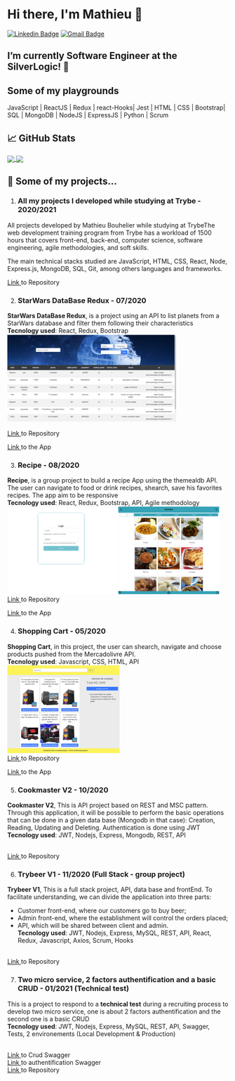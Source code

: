 # Hi there, I'm Mathieu 👋

[![Linkedin Badge](https://img.shields.io/badge/-LinkedIn-blue?style=flat-square&logo=Linkedin&logoColor=white&link=https://www.linkedin.com/in/mathieu-bouhelier/)](https://www.linkedin.com/in/mathieu-bouhelier/)
  [![Gmail Badge](https://img.shields.io/badge/-Gmail-c14438?style=flat-square&logo=Gmail&logoColor=white&link=mailto:mathieubouhelier@gmail.com)](mailto:mathieubouhelier@gmail.com)

##  I’m currently Software Engineer at the SilverLogic! 🚀

## Some of my playgrounds

<p> JavaScript | ReactJS | Redux | react-Hooks| Jest | HTML | CSS | Bootstrap| SQL | MongoDB | NodeJS | ExpressJS | Python | Scrum</p>

## :chart_with_upwards_trend: GitHub Stats

<a href="https://github.com/mathieubouhelier/mathieubouhelier">
  <img align="center" src="https://github-readme-stats.vercel.app/api/top-langs/?username=mathieubouhelier&hide=shell&theme=vue-dark" style="max-width:100%;" />
</a>
<a href="https://github.com/mathieubouhelier/mathieubouhelier">
  <img align="center" src="https://github-readme-stats.vercel.app/api?username=mathieubouhelier&theme=vue-dark" style="max-width:100%;" />
</a>

## :construction_worker: Some of my projects...

1. ### All my projects I developed while studying at Trybe - 2020/2021

All projects developed by Mathieu Bouhelier while studying at TrybeThe web development training program from Trybe has a workload of 1500 hours that covers front-end, back-end, computer science, software engineering, agile methodologies, and soft skills.

The main technical stacks studied are JavaScript, HTML, CSS, React, Node, Express.js, MongoDB, SQL, Git, among others languages and frameworks.

<a href="https://github.com/mathieubouhelier/projects_trybe" alt="All Trybe projects"> Link </a> to Repository 

2. ### StarWars DataBase Redux - 07/2020

**StarWars DataBase Redux**, is a project using an API to list planets from a StarWars database and filter them following their characteristics <br />
**Tecnology used**: React, Redux, Bootstrap <br />
<img src = "https://github.com/mathieubouhelier/mathieubouhelier.github.io/blob/master/starwarsRedux.png" alt="starwars project" height="200">
<br />

<a href="https://github.com/mathieubouhelier/projects_trybe/tree/main/projects%20Front%20End/sd-04-project-react-redux-starwars-database-filters" alt="StarWars-db-project"> Link </a> to Repository 

<a href="https://mathieubouhelier.github.io/starwars-redux">Link </a> to the App
  
 3. ### Recipe - 08/2020

**Recipe**, is a group project to build a recipe App using the themealdb API. <br /> The user can navigate to food or drink recipes, shearch, save his favorites recipes. The app aim to be responsive <br />
**Tecnology used**: React, Redux, Bootstrap, API, Agile methodology <br />
<img src = "https://github.com/mathieubouhelier/mathieubouhelier.github.io/blob/master/recipe-login.png" alt="login recipe project" height="200">
<img src = "https://github.com/mathieubouhelier/mathieubouhelier.github.io/blob/master/recipe-food.png" alt="food recipe project" height="200">
<br />
<a href="https://github.com/tryber/sd-04-recipes-app-8/" alt="Recipe-project"> Link </a> to Repository 

<a href="https://mathieubouhelier.github.io/recipe/">Link </a> to the App
  
4. ### Shopping Cart - 05/2020

**Shopping Cart**, in this project, the user can shearch, navigate and choose products pushed from the Mercadolivre API.<br />
**Tecnology used**: Javascript, CSS, HTML, API <br />
<img src = "https://github.com/mathieubouhelier/mathieubouhelier.github.io/blob/master/shoppingCart.png" alt="shoppingCart project" height="200">
<br />
<a href="https://github.com/mathieubouhelier/projects_trybe/tree/main/projects%20Front%20End/sd-04-block10-project-shopping-cart"> Link <a/> to Repository 

<a href="https://mathieubouhelier.github.io/project-shopping-cart/">Link </a> to the App

5. ### Cookmaster V2 - 10/2020

**Cookmaster V2**, This is API project based on REST and MSC pattern. Through this application, it will be possible to perform the basic operations that can be done in a given data base (Mongodb in that case): Creation, Reading, Updating and Deleting. Authentication is done using JWT<br />
**Tecnology used**: JWT, Nodejs, Express, Mongodb, REST, API <br />

<br />
<a href="https://github.com/tryber/sd-04-cookmaster-v2/tree/mathieubouhelier-sd-04-cookmaster-v2"> Link <a/> to Repository 

6. ### Trybeer V1 - 11/2020 (Full Stack - group project)

**Trybeer V1**, This is a full stack project, API, data base and frontEnd. 
To facilitate understanding, we can divide the application into three parts: <br />
* Customer front-end, where our customers go to buy beer;
* Admin front-end, where the establishment will control the orders placed;
* API, which will be shared between client and admin. <br />
**Tecnology used**: JWT, Nodejs, Express, MySQL, REST, API, React, Redux, Javascript, Axios, Scrum, Hooks <br />

<br />
<a href="https://github.com/juniomelos/Project-Trybeer"> Link <a/> to Repository 

7. ### Two micro service, 2 factors authentification and a basic CRUD - 01/2021 (Technical test)

This is a project to respond to a **technical test** during a recruiting process to develop two micro service, one is about 2 factors authentification and the second one is a basic CRUD<br />
**Tecnology used**: JWT, Nodejs, Express, MySQL, REST, API, Swagger, Tests, 2 environements (Local Development & Production) <br />

<br />
<a href="https://app.swaggerhub.com/apis/mathieu_bouhelier/crud/0.1"> Link <a/> to Crud Swagger 
 <br />
<a href="https://app.swaggerhub.com/apis/mathieu_bouhelier/authentification/0.1"> Link <a/> to authentification Swagger
<br />
<a href="https://github.com/mathieubouhelier/technical-test-2-MicroService-Crud-Auth"> Link <a/> to Repository 






